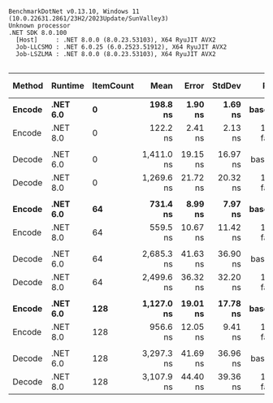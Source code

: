 ```

BenchmarkDotNet v0.13.10, Windows 11 (10.0.22631.2861/23H2/2023Update/SunValley3)
Unknown processor
.NET SDK 8.0.100
  [Host]     : .NET 8.0.0 (8.0.23.53103), X64 RyuJIT AVX2
  Job-LLCSMO : .NET 6.0.25 (6.0.2523.51912), X64 RyuJIT AVX2
  Job-LSZLMA : .NET 8.0.0 (8.0.23.53103), X64 RyuJIT AVX2


```
| Method | Runtime  | ItemCount | Mean       | Error    | StdDev   | Ratio        | RatioSD | Allocated | Alloc Ratio |
|------- |--------- |---------- |-----------:|---------:|---------:|-------------:|--------:|----------:|------------:|
| **Encode** | **.NET 6.0** | **0**         |   **198.8 ns** |  **1.90 ns** |  **1.69 ns** |     **baseline** |        **** |      **40 B** |            **** |
| Encode | .NET 8.0 | 0         |   122.2 ns |  2.41 ns |  2.13 ns | 1.63x faster |   0.03x |      40 B |  1.00x more |
|        |          |           |            |          |          |              |         |           |             |
| Decode | .NET 6.0 | 0         | 1,411.0 ns | 19.15 ns | 16.97 ns |     baseline |         |     560 B |             |
| Decode | .NET 8.0 | 0         | 1,269.6 ns | 21.72 ns | 20.32 ns | 1.11x faster |   0.02x |     560 B |  1.00x more |
|        |          |           |            |          |          |              |         |           |             |
| **Encode** | **.NET 6.0** | **64**        |   **731.4 ns** |  **8.99 ns** |  **7.97 ns** |     **baseline** |        **** |      **40 B** |            **** |
| Encode | .NET 8.0 | 64        |   559.5 ns | 10.67 ns | 11.42 ns | 1.30x faster |   0.03x |      40 B |  1.00x more |
|        |          |           |            |          |          |              |         |           |             |
| Decode | .NET 6.0 | 64        | 2,685.3 ns | 41.63 ns | 36.90 ns |     baseline |         |    7248 B |             |
| Decode | .NET 8.0 | 64        | 2,499.6 ns | 36.32 ns | 32.20 ns | 1.07x faster |   0.02x |    7248 B |  1.00x more |
|        |          |           |            |          |          |              |         |           |             |
| **Encode** | **.NET 6.0** | **128**       | **1,127.0 ns** | **19.01 ns** | **17.78 ns** |     **baseline** |        **** |      **40 B** |            **** |
| Encode | .NET 8.0 | 128       |   956.6 ns | 12.05 ns |  9.41 ns | 1.17x faster |   0.02x |      40 B |  1.00x more |
|        |          |           |            |          |          |              |         |           |             |
| Decode | .NET 6.0 | 128       | 3,297.3 ns | 41.69 ns | 36.96 ns |     baseline |         |    9112 B |             |
| Decode | .NET 8.0 | 128       | 3,107.9 ns | 44.40 ns | 39.36 ns | 1.06x faster |   0.01x |    9112 B |  1.00x more |
